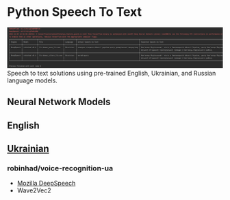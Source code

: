 # Python Speech To Text
![Tabulated Speech To Text](./Images/Tabulated_STT.png)
Speech to text solutions using pre-trained English, Ukrainian, and Russian language models.

## Neural Network Models
## English
## [Ukrainian](./Neural%20Network%20Models/README.md#Ukrainian)
### robinhad/voice-recognition-ua
* [Mozilla DeepSpeech](https://deepspeech.readthedocs.io/en/r0.9/)
* Wave2Vec2